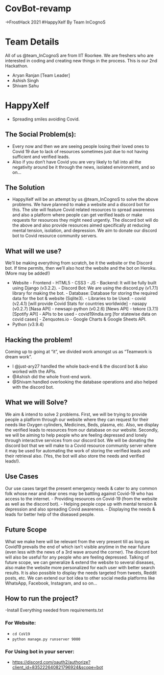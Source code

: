 # CovBot-revamp

->FrostHack 2021
#HappyXelf
By Team InCognoS


# Team Details
All of us @team_InCognoS are from IIT Roorkee. We are freshers who are interested in coding and creating new things in the process. This is our 2nd Hackathon.
- Aryan Ranjan [Team Leader]
- Ashish Singh
- Shivam Sahu

# HappyXelf
- Spreading smiles avoiding Covid.

## The Social Problem(s):
- Every now and then we are seeing people losing their loved ones to Covid 19 due to lack of resources sometimes just due to not having sufficient and verified leads.
- Also if you don’t have Covid you are very likely to fall into all the negativity around be it through the news, isolated environment, and so on…

## The Solution
- HappyXelf will be an attempt by us @team_InCognoS to solve the above problems. We have planned to make a website and a discord bot for this. The site will feature Covid related resources to spread awareness and also a platform where people can get verified leads or make requests for resources they might need urgently. The discord bot will do the above and also provide resources aimed specifically at reducing mental tension, isolation, and depression. We aim to donate our discord bot to Covid resource community servers.

## What will we use?
We’ll be making everything from scratch, be it the website or the Discord bot. If time permits, then we’ll also host the website and the bot on Heroku. (More may be added!)
- Website
			- Frontend
				- HTML5
				- CSS3
				- JS
			- Backend: It will be fully built using Django (v3.2.2).
		- Discord Bot: We are using the discord.py (v1.7.1) library for making the bot.
		- Database: Database for storing the required data for the bot & website (Sqlite3).
		- Libraries to be Used:
			- covid (v2.4.1) [will provide Covid Stats for countries worldwide]
			- nasapy (v0.2.7) [Nasa API]
			- newsapi-python (v0.2.6) [News API]
			- tekore (3.7.1) [Spotify API]
		- APIs to be used
			- covid19india.org [for statewise data on covid cases]
			- Zenquotes.io
			- Google Charts & Google Sheets API.
- Python (v3.9.4)

## Hacking the problem!
Coming up to going at “it”, we divided work amongst us as “Teamwork is dream work”.
- I @just-ary27 handled the whole back-end & the discord bot & also worked with the APIs.
- @Ashish did the whole front-end work.
- @Shivam handled overlooking the database operations and also helped with the discord bot.

## What we will Solve?
We aim & intend to solve 2 problems. First, we will be trying to provide people a platform through our website where they can request for their needs like Oxygen cylinders, Medicines, Beds, plasma, etc. Also, we display the verified leads to resources from our database on our website. Secondly, we will be aiming to help people who are feeling depressed and lonely through interactive services from our discord bot. We will be donating the discord bot that we will make to a Covid resource community server where it may be used for automating the work of storing the verified leads and their retrieval also. (Yes, the bot will also store the needs and verified leads!).
## Use Cases
Our use cases target the present emergency needs & cater to any common folk whose near and dear ones may be battling against Covid-19 who has access to the internet. 
		- Providing resources on Covid-19 (from the website as well as the discord bot).
		- Helping people cope up with mental tension & depression and also spreading Covid awareness.
		- Displaying the needs & leads for better help of the diseased people.

## Future Scope
What we make here will be relevant from the very present till as long as Covid19 prevails the end of which isn’t visible anytime in the near future (even less with the news of a 3rd wave around the corner). The discord bot will also be useful for any people who are feeling depressed. Talking of future scope, we can generalize & extend the website to several diseases, also make the website more personalized for each user with better search results. It is also possible to display the needs targeted from tweets, Reddit posts, etc. We can extend our bot idea to other social media platforms like WhatsApp, Facebook, Instagram, and so on...

## How to run the project?
  -Install Everything needed from requirements.txt
  ### For Website:
  - ``` cd CoV19 ```
  - ``` python manage.py runserver 9000 ```
  ### For Using bot in your server:
  - https://discord.com/oauth2/authorize?client_id=835222640821796924&scope=bot
